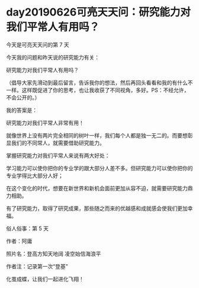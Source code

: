 # day20190626可亮天天问：研究能力对我们平常人有用吗？

今天是可亮天天问的第 7 天

今天我的问题和昨天说的研究能力有关：

研究能力对我们平常人有用吗？

（倡导大家先滑动到最后留言，告诉我你的想法，然后再回头看看和我的有什么不一样。这样既促进了你的思考，也让我收获了不同视角，多好。PS：不经允许，不会公开的。）

我的答案是：

研究能力对我们平常人非常有用！

就像世界上没有两片完全相同的树叶一样，我们每个人都是独一无二的。而要想彰显我们的不同常人，就需要借助研究能力。

掌握研究能力对我们平常人来说有两大好处：

学习能力可以使你把你的专业学的跟大部分人差不多。但研究能力可以使你把你的专业学得比大部分人好；

在这个变化的时代，想要在新世界和新机会面前更加从容不迫，就需要研究能力鼎力相助。

有了研究能力，取得了研究成果，那些随之而来的优越感和成就感会使我们更加幸福。


俗人俗事：第 5 天

作者：阿庸

照片名：登高方知天地阔 凌空始信海浪平

作者注：记录第一次“登基” 

化茧成蝶，让我们一起进化飞翔！
